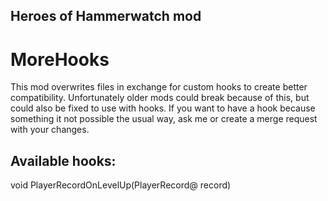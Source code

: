 ## Heroes of Hammerwatch mod
# MoreHooks
This mod overwrites files in exchange for custom hooks to create better compatibility. Unfortunately older mods could break because of this, but could also be fixed to use with hooks. If you want to have a hook because something it not possible the usual way, ask me or create a merge request with your changes.

## Available hooks:

void PlayerRecordOnLevelUp(PlayerRecord@ record)
